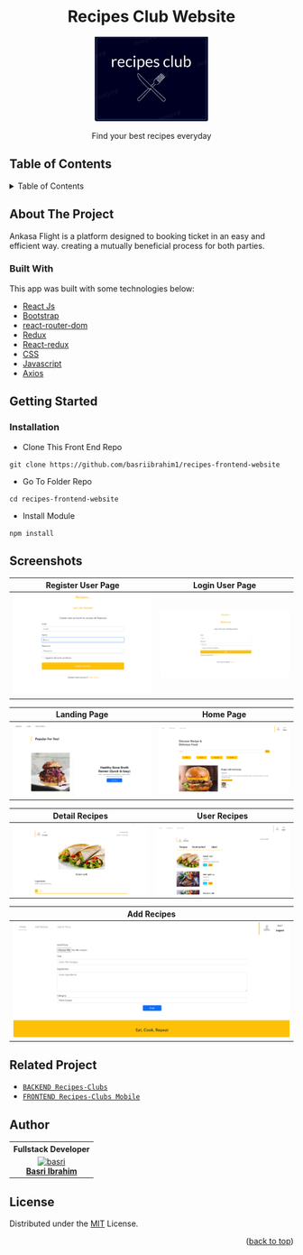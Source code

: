 <h1 align="center">Recipes Club Website</h1>

<p align="center">
  <img height="150" src="https://github.com/basriibrahim1/recipes-frontend-website/blob/main/src/ss/logo.PNG"  />
</p>
 <p align="center">
    Find your best recipes everyday
  </p>

<!-- TABLE OF CONTENTS -->

## Table of Contents

<details>
  <summary>Table of Contents</summary>
  <ol>
    <li>
      <a href="#about-the-project">About The Project</a>
      <ul>
        <li><a href="#built-with">Built with</a></li>
      </ul>
    </li>
    <li>
      <a href="#getting-started">Getting Started</a>
      <ul>
        <li><a href="#installation">Installation</a></li>
      </ul>
    </li>
    <li><a href="#screenshots">Screenshots</a></li>
    <li><a href="#related-project">Related Project</a></li>
    <li><a href="#author">Author</a></li>
    <li><a href="#license">License</a></li>
  </ol>
</details>

## About The Project

Ankasa Flight is a platform designed to booking ticket in an easy and efficient way. creating a mutually beneficial process for both parties.

### Built With

This app was built with some technologies below:

- [React Js](https://reactjs.org)
- [Bootstrap](https://www.npmjs.com/package/bootstrap)
- [react-router-dom](https://www.npmjs.com/package/react-router-dom)
- [Redux](https://www.npmjs.com/package/redux)
- [React-redux](https://www.npmjs.com/package/react-redux)
- [CSS](https://developer.mozilla.org/en-US/docs/Web/CSS?retiredLocale=id)
- [Javascript](https://www.javascript.com/)
- [Axios](https://axios-http.com/)

<!-- GETTING STARTED -->

## Getting Started

### Installation

- Clone This Front End Repo

```
git clone https://github.com/basriibrahim1/recipes-frontend-website
```

- Go To Folder Repo

```
cd recipes-frontend-website
```

- Install Module

```
npm install
```

## Screenshots

|Register User Page| Login User Page | 
| ------------ | ------------|
![Register](https://github.com/basriibrahim1/recipes-frontend-website/blob/main/src/ss/register.PNG "Register Page") | ![Login](https://github.com/basriibrahim1/recipes-frontend-website/blob/main/src/ss/login.PNG "Login Page")
                                                                        
| Landing Page | Home Page |
| -------------- | ------------- |
![Landing](https://github.com/basriibrahim1/recipes-frontend-website/blob/main/src/ss/landing.PNG) | ![home](https://github.com/basriibrahim1/recipes-frontend-website/blob/main/src/ss/home.PNG) |

| Detail Recipes | User Recipes |
| ------------- | ----------- |
| ![Details](https://github.com/basriibrahim1/recipes-frontend-website/blob/main/src/ss/detail.PNG) | ![Payload](https://github.com/basriibrahim1/recipes-frontend-website/blob/main/src/ss/recipes.PNG)

| Add Recipes |
| ------------- |
| ![Add](https://github.com/basriibrahim1/recipes-frontend-website/blob/main/src/ss/add.PNG)


## Related Project

- [`BACKEND Recipes-Clubs`](https://github.com/basriibrahim1/recipes-backend)
- [`FRONTEND Recipes-Clubs Mobile`](https://github.com/basriibrahim1/recipes-RN)


## Author

<center>
  <table>
    <tr>
      <th>Fullstack Developer</th>
    </tr>
    <tr>
      <td align="center">
        <a href="https://github.com/basriibrahim1/">
          <img width="150" style="background-size: contain;" src="https://avatars.githubusercontent.com/u/122788929?v=4" alt="basri"><br/>
          <b>Basri Ibrahim</b>
        </a>
      </td>
    </tr>
  </table>
</center>

## License

Distributed under the [MIT](/LICENSE) License.

<p align="right">(<a href="#top">back to top</a>)</p>
